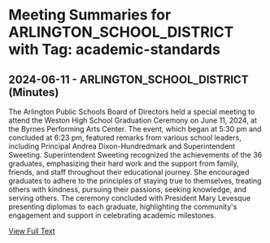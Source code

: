 # Meeting Summaries for ARLINGTON_SCHOOL_DISTRICT with Tag: academic-standards

## 2024-06-11 - ARLINGTON_SCHOOL_DISTRICT (Minutes)

The Arlington Public Schools Board of Directors held a special meeting to attend the Weston High School Graduation Ceremony on June 11, 2024, at the Byrnes Performing Arts Center. The event, which began at 5:30 pm and concluded at 6:23 pm, featured remarks from various school leaders, including Principal Andrea Dixon-Hundredmark and Superintendent Sweeting. Superintendent Sweeting recognized the achievements of the 36 graduates, emphasizing their hard work and the support from family, friends, and staff throughout their educational journey. She encouraged graduates to adhere to the principles of staying true to themselves, treating others with kindness, pursuing their passions, seeking knowledge, and serving others. The ceremony concluded with President Mary Levesque presenting diplomas to each graduate, highlighting the community's engagement and support in celebrating academic milestones.

[View Full Text](https://raw.githubusercontent.com/VoronoiPerspectives/WashingtonStateSchoolBoardExplorer/refs/heads/main/data/countries/usa/states/wa/counties/snohomish/school_boards/arlington_school_district/2024/processed/2024-06-11-minutes.txt)

